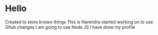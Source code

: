 # Hello
Created to store known things
This is Harendra started working on to use Gitub changes.I am going to use Node JS
I have done my profile
